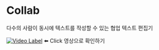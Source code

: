# Collab
다수의 사람이 동시에 텍스트를 작성할 수 있는 협업 텍스트 편집기



[![Video Label](http://img.youtube.com/vi/ZcaevBkUW44/0.jpg)](https://youtu.be/ZcaevBkUW44) ⬅️ Click 영상으로 확인하기

